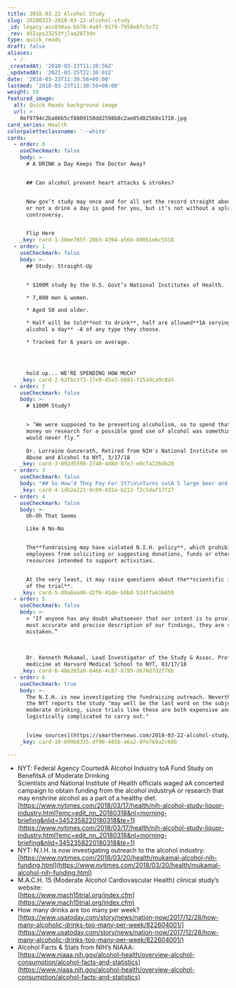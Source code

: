 ```yaml
---
title: 2018.03.22 Alcohol Study
slug: 20180323-2018-03-22-alcohol-study
_id: legacy-acc030aa-bb78-4a8f-9179-7958e8fc5c72
_rev: 45Isps23253Yjlaq2873dn
type: quick_reads
draft: false
aliases:
  - /
_createdAt: '2018-03-23T11:30:56Z'
_updatedAt: '2021-03-25T22:36:02Z'
date: '2018-03-23T11:30:56+00:00'
lastmod: '2018-03-23T11:30:56+00:00'
weight: 50
featured_image:
  alt: Quick Reads background image
  url: >-
    0ef9794c2ba86b5cf8809150dd2598b0c2ae05d82560x1710.jpg
card_series: Health
colorpaletteclassname: '--white'
cards:
  - order: 0
    useCheckmark: false
    body: >-
      # A DRINK a Day Keeps The Doctor Away?


      ## Can alcohol prevent heart attacks & strokes?


      New gov’t study may once and for all set the record straight about whether
      or not a drink a day is good for you, but it’s not without a splash of
      controversy.


      Flip Here
    _key: card-1-30ee705f-20b3-4394-a56b-890b1e6c5518
  - order: 1
    useCheckmark: false
    body: >-
      ## Study: Straight-Up


      * $100M study by the U.S. Govt’s National Institutes of Health.

      * 7,800 men & women.

      * Aged 50 and older.

      * Half will be told**not to drink**, half are allowed**1A serving of
      alcohol a day** -A of any type they choose.

      * Tracked for 6 years on average.




      hold up... WE'RE SPENDING HOW MUCH?
    _key: card-2-62fbc3f3-17e9-45a3-b691-f153dca9c8a5
  - order: 2
    useCheckmark: false
    body: >-
      # $100M Study?


      > ‘We were supposed to be preventing alcoholism, so to spend that kind of
      money on research for a possible good use of alcohol was something that
      would never fly.”  
        
      Dr. Lorraine Gunzerath, Retired from NIH's National Institute on Alcohol
      Abuse and Alcohol to NYT, 3/17/18
    _key: card-3-092d5598-2740-4d8d-87e7-e0cfa226db28
  - order: 3
    useCheckmark: false
    body: "## So How’d They Pay For It?\n\nTurns outA 5 large beer and liquor companies a\x14**Anheuser-Busch InBev**,**Heineken**,**Carlsberg**,**Diageo**A &**Pernod Ricard** a\x14 agreed to contribute**$67M of the $100M** cost of the study.\n\nN.I.H. courted the alcohol industry for donations, according to the NYT.\n\n[Click for NYT scoop](https://www.nytimes.com/2018/03/17/health/nih-alcohol-study-liquor-industry.html?emc=edit_nn_20180318&nl=morning-briefing&nlid=3452358220180318&te=1)"
    _key: card-4-1db2e221-9c09-432a-b212-72c5daf17f27
  - order: 4
    useCheckmark: false
    body: >-
      Uh-Oh That Seems  

      Like A No-No


      The**fundraising may have violated N.I.H. policy**, which prohibits
      employees from soliciting or suggesting donations, funds or other
      resources intended to support activities.


      At the very least, it may raise questions about the**scientific integrity
      of the trial**.
    _key: card-5-d9a6ead6-d2f6-41de-b0b8-5247fa616659
  - order: 5
    useCheckmark: false
    body: >-
      > ‘If anyone has any doubt whatsoever that our intent is to provide the
      most accurate and precise description of our findings, they are sorely
      mistaken.”  
        
        
        
      Dr. Kenneth Mukamal, Lead Investigator of the Study & Assoc. Professor of
      medicine at Harvard Medical School to NYT, 03/17/18
    _key: card-6-48e265a9-646b-4c87-8799-d670d7d2f76b
  - order: 6
    useCheckmark: true
    body: >-
      The N.I.H. is now investigating the fundraising outreach. Nevertheless,
      the NYT reports the study "may well be the last word on the subject of
      moderate drinking, since trials like these are both expensive and
      logistically complicated to carry out."


      [view sources](https://smarthernews.com/2018-03-22-alcohol-study/)
    _key: card-10-699b8335-df98-485b-a6a2-0fe769a2c60b

---
```

* NYT: Federal Agency CourtedA Alcohol Industry toA Fund Study on BenefitsA of Moderate Drinking  
Scientists and National Institute of Health officials waged aA concerted campaign to obtain funding from the alcohol industryA or research that may enshrine alcohol as a part of a healthy diet.  
[https://www.nytimes.com/2018/03/17/health/nih-alcohol-study-liquor-industry.html?emc=edit_nn_20180318&nl=morning-briefing&nlid=3452358220180318&te=1](https://www.nytimes.com/2018/03/17/health/nih-alcohol-study-liquor-industry.html?emc=edit_nn_20180318&nl=morning-briefing&nlid=3452358220180318&te=1)
* NYT: N.I.H. is now investigating outreach to the alcohol industry: [https://www.nytimes.com/2018/03/20/health/mukamal-alcohol-nih-funding.html](https://www.nytimes.com/2018/03/20/health/mukamal-alcohol-nih-funding.html)
* M.A.C.H. 15 (Moderate Alcohol Cardiovascular Health) clinical study’s website:  
[https://www.mach15trial.org/index.cfm](https://www.mach15trial.org/index.cfm)
* How many drinks are too many per week? [https://www.usatoday.com/story/news/nation-now/2017/12/28/how-many-alcoholic-drinks-too-many-per-week/822604001/](https://www.usatoday.com/story/news/nation-now/2017/12/28/how-many-alcoholic-drinks-too-many-per-week/822604001/)
* Alcohol Facts & Stats from NIH’s NIAAA: [https://www.niaaa.nih.gov/alcohol-health/overview-alcohol-consumption/alcohol-facts-and-statistics](https://www.niaaa.nih.gov/alcohol-health/overview-alcohol-consumption/alcohol-facts-and-statistics)